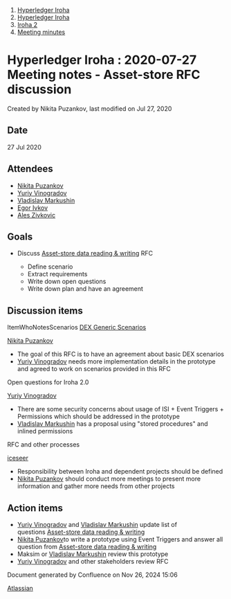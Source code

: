 1. [Hyperledger Iroha](index.html)
2. [Hyperledger Iroha](Hyperledger-Iroha_20873224.html)
3. [Iroha 2](Iroha-2_21012047.html)
4. [Meeting minutes](Meeting-minutes_21016015.html)

# Hyperledger Iroha : 2020-07-27 Meeting notes - Asset-store RFC discussion

Created by Nikita Puzankov, last modified on Jul 27, 2020

## Date

27 Jul 2020

## Attendees

- [Nikita Puzankov](https://lf-hyperledger.atlassian.net/wiki/people/5df113768998970e5b434e0a?ref=confluence)
- [Yuriy Vinogradov](https://lf-hyperledger.atlassian.net/wiki/people/557058:0b85dbf9-2cc9-4bee-a3a0-2815e5bb51eb?ref=confluence)
- [Vladislav Markushin](https://lf-hyperledger.atlassian.net/wiki/people/5ecbc0c8eb77320c1f684409?ref=confluence)
- [Egor Ivkov](https://lf-hyperledger.atlassian.net/wiki/people/5dd9631c1cf3c20ef5ff9f0f?ref=confluence)
- [Ales Zivkovic](https://lf-hyperledger.atlassian.net/wiki/people/5b3a36d1d38a522e77ff78c0?ref=confluence)

## Goals

- Discuss [Asset-store data reading &amp; writing](21016692.html) RFC
  
  - Define scenario
  - Extract requirements
  - Write down open questions
  - Write down plan and have an agreement

## Discussion items

ItemWhoNotesScenarios [DEX Generic Scenarios](DEX-Generic-Scenarios_21012490.html)

[Nikita Puzankov](https://lf-hyperledger.atlassian.net/wiki/people/5df113768998970e5b434e0a?ref=confluence)

- The goal of this RFC is to have an agreement about basic DEX scenarios
- [Yuriy Vinogradov](https://lf-hyperledger.atlassian.net/wiki/people/557058:0b85dbf9-2cc9-4bee-a3a0-2815e5bb51eb?ref=confluence) needs more implementation details in the prototype and agreed to work on scenarios provided in this RFC

Open questions for Iroha 2.0

[Yuriy Vinogradov](https://lf-hyperledger.atlassian.net/wiki/people/557058:0b85dbf9-2cc9-4bee-a3a0-2815e5bb51eb?ref=confluence)

- There are some security concerns about usage of ISI + Event Triggers + Permissions which should be addressed in the prototype
- [Vladislav Markushin](https://lf-hyperledger.atlassian.net/wiki/people/5ecbc0c8eb77320c1f684409?ref=confluence) has a proposal using "stored procedures" and inlined permissions

RFC and other processes

[iceseer](https://lf-hyperledger.atlassian.net/wiki/people/557058:4990bcb6-a037-4038-8a49-fdcc925bfb4f?ref=confluence)

- Responsibility between Iroha and dependent projects should be defined
- [Nikita Puzankov](https://lf-hyperledger.atlassian.net/wiki/people/5df113768998970e5b434e0a?ref=confluence) should conduct more meetings to present more information and gather more needs from other projects

## Action items

- [Yuriy Vinogradov](https://lf-hyperledger.atlassian.net/wiki/people/557058:0b85dbf9-2cc9-4bee-a3a0-2815e5bb51eb?ref=confluence) and [Vladislav Markushin](https://lf-hyperledger.atlassian.net/wiki/people/5ecbc0c8eb77320c1f684409?ref=confluence) update list of questions [Asset-store data reading &amp; writing](21016692.html)
- [Nikita Puzankov](https://lf-hyperledger.atlassian.net/wiki/people/5df113768998970e5b434e0a?ref=confluence)to write a prototype using Event Triggers and answer all question from [Asset-store data reading &amp; writing](21016692.html)
- Maksim or [Vladislav Markushin](https://lf-hyperledger.atlassian.net/wiki/people/5ecbc0c8eb77320c1f684409?ref=confluence) review this prototype
- [Yuriy Vinogradov](https://lf-hyperledger.atlassian.net/wiki/people/557058:0b85dbf9-2cc9-4bee-a3a0-2815e5bb51eb?ref=confluence) and other stakeholders review RFC

Document generated by Confluence on Nov 26, 2024 15:06

[Atlassian](http://www.atlassian.com/)
